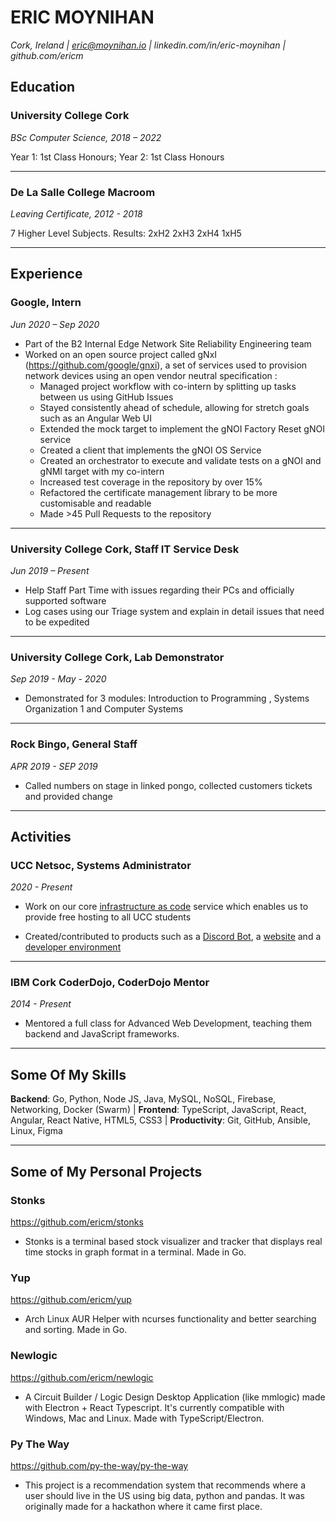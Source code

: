 # ERIC MOYNIHAN
*Cork, Ireland | eric@moynihan.io | linkedin.com/in/eric-moynihan | github.com/ericm*

## Education

### **University College Cork**
*BSc Computer Science, 2018 – 2022*

Year 1: 1st Class Honours; Year 2: 1st Class Honours

***

### **De La Salle College Macroom**
*Leaving Certificate, 2012 - 2018*

7 Higher Level Subjects. Results: 2xH2 2xH3  2xH4 1xH5

***

## Experience

### **Google**, Intern 
*Jun 2020 – Sep 2020*
- Part of the B2 Internal Edge Network Site Reliability Engineering team
- Worked on an open source project called gNxI (https://github.com/google/gnxi), a set of services used to provision network devices using an open vendor neutral  specification :
  - Managed project workflow with co-intern by splitting up tasks between us using GitHub Issues
  - Stayed consistently ahead of schedule, allowing for stretch goals such as an Angular Web UI
  - Extended the mock target to implement the gNOI Factory Reset gNOI service
  - Created a client that implements the gNOI OS Service
  - Created an orchestrator to execute and validate tests on a gNOI and gNMI target with my co-intern
  - Increased test coverage in the repository by over 15%
  - Refactored the certificate management library to be more customisable and readable
  - Made >45 Pull Requests to the repository

***

### **University College Cork**, Staff IT Service Desk
*Jun 2019 – Present*
- Help Staff Part Time with issues regarding their PCs and officially supported software
- Log cases using our Triage system and explain in detail issues that need to be expedited

***

### **University College Cork**, Lab Demonstrator
*Sep 2019 - May - 2020*
- Demonstrated for 3 modules: Introduction to Programming , Systems Organization 1 and Computer Systems 

***

### **Rock Bingo**, General Staff
*APR 2019 - SEP 2019*
- Called numbers on stage in linked pongo, collected customers tickets and provided change

***

## Activities

### **UCC Netsoc**, Systems Administrator
*2020 - Present*

- Work on our core [infrastructure as code](https://github.com/UCCNetsoc/NaC) service which enables us to provide free hosting to all UCC students

- Created/contributed to products such as a [Discord Bot](https://github.com/UCCNetsoc/discord-bot), a [website](https://github.com/UCCNetsoc/netsoc.co) and a [developer environment](https://github.com/UCCNetsoc/dev-env)

***

### **IBM Cork CoderDojo**, CoderDojo Mentor
*2014 - Present*

- Mentored a full class for Advanced Web Development, teaching them backend and JavaScript frameworks.

***

## Some Of My Skills
**Backend**: Go, Python, Node JS, Java,  MySQL, NoSQL, Firebase,  Networking, Docker (Swarm) | **Frontend**: TypeScript, JavaScript, React, Angular, React Native, HTML5, CSS3 | **Productivity**: Git, GitHub, Ansible, Linux, Figma

***

## Some of My Personal Projects
### **Stonks** 
https://github.com/ericm/stonks
- Stonks is a terminal based stock visualizer and tracker that displays real time stocks in graph format in a terminal. Made in Go.

### **Yup** 
https://github.com/ericm/yup
- Arch Linux AUR Helper with ncurses functionality and better searching and sorting. Made in Go.

### Newlogic
https://github.com/ericm/newlogic
- A Circuit Builder / Logic Design Desktop Application (like mmlogic) made with Electron + React Typescript. It's currently compatible with Windows, Mac and Linux. Made with TypeScript/Electron.

### Py The Way 
https://github.com/py-the-way/py-the-way
- This project is a recommendation system that recommends where a user should live in the US using big data, python and pandas. It was originally made for a  hackathon where it came first place.
